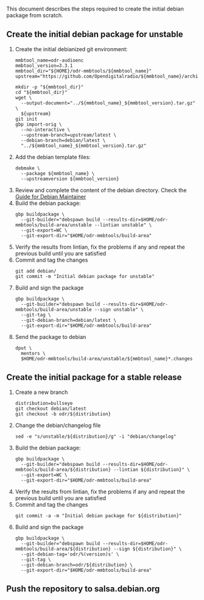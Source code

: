 This document describes the steps required to create the
initial debian package from scratch.

## Create the initial debian package for unstable

1. Create the initial debianized git environment:
   ```
   mmbtool_name=odr-audioenc
   mmbtool_version=3.3.1
   mmbtool_dir="${HOME}/odr-mmbtools/${mmbtool_name}"
   upstream="https://github.com/Opendigitalradio/${mmbtool_name}/archive/refs/tags/v${mmbtool_version}.tar.gz"

   mkdir -p "${mmbtool_dir}"
   cd "${mmbtool_dir}"
   wget \
     --output-document="../${mmbtool_name}_${mmbtool_version}.tar.gz" \
     ${upstream}
   git init
   gbp import-orig \
     --no-interactive \
     --upstream-branch=upstream/latest \
     --debian-branch=debian/latest \
     "../${mmbtool_name}_${mmbtool_version}.tar.gz"
   ```
1. Add the debian template files:
   ```
   debmake \
     --package ${mmbtool_name} \
     --upstreamversion ${mmbtool_version}
   ```
1. Review and complete the content of the debian directory. Check the [Guide for Debian Maintainer](https://www.debian.org/doc/manuals/debmake-doc/index.en.html)
1. Build the debian package:
   ```
   gbp buildpackage \
     --git-builder="debspawn build --results-dir=$HOME/odr-mmbtools/build-area/unstable --lintian unstable" \
     --git-export=WC \
     --git-export-dir="$HOME/odr-mmbtools/build-area"
   ```
1. Verify the results from lintian, fix the problems if any and repeat the 
previous build until you are satisfied
1. Commit and tag the changes
   ```
   git add debian/
   git commit -m "Initial debian package for unstable"
   ```
1. Build and sign the package
   ```
   gbp buildpackage \
     --git-builder="debspawn build --results-dir=$HOME/odr-mmbtools/build-area/unstable --sign unstable" \
     --git-tag \
     --git-debian-branch=debian/latest \
     --git-export-dir="$HOME/odr-mmbtools/build-area"
   ```
1. Send the package to debian
   ```
   dput \
     mentors \
     $HOME/odr-mmbtools/build-area/unstable/${mmbtool_name}*.changes
   ```

## Create the initial package for a stable release

1. Create a new branch
   ```
   distribution=bullseye
   git checkout debian/latest
   git checkout -b odr/${distribution}
   ```
1. Change the debian/changelog file
   ```
   sed -e "s/unstable/${distribution}/g" -i "debian/changelog"
   ```
1. Build the debian package:
   ```
   gbp buildpackage \
     --git-builder="debspawn build --results-dir=$HOME/odr-mmbtools/build-area/${distribution} --lintian ${distribution}" \
     --git-export=WC \
     --git-export-dir="$HOME/odr-mmbtools/build-area"
   ```
1. Verify the results from lintian, fix the problems if any and repeat the 
previous build until you are satisfied
1. Commit and tag the changes
   ```
   git commit -a -m "Initial debian package for ${distribution}"
   ```
1. Build and sign the package
   ```
   gbp buildpackage \
     --git-builder="debspawn build --results-dir=$HOME/odr-mmbtools/build-area/${distribution} --sign ${distribution}" \
     --git-debian-tag='odr/%(version)s' \
     --git-tag \
     --git-debian-branch=odr/${distribution} \
     --git-export-dir="$HOME/odr-mmbtools/build-area"
   ```

## Push the repository to salsa.debian.org

